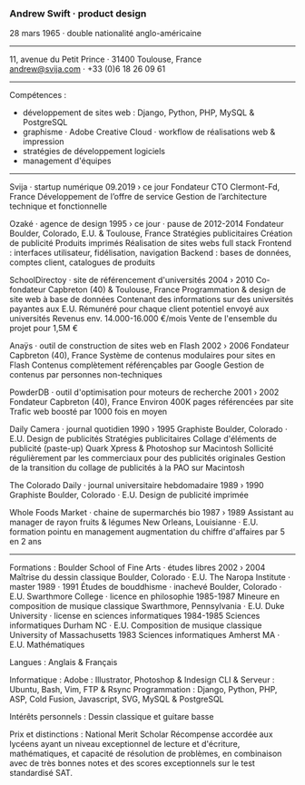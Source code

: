 
### Andrew Swift · product design

28 mars 1965 · double nationalité anglo-américaine

---

11, avenue du Petit Prince · 31400 Toulouse, France  
andrew@svija.com · +33 (0)6 18 26 09 61

---

Compétences :
- développement de sites web : Django, Python, PHP, MySQL & PostgreSQL
- graphisme · Adobe Creative Cloud · workflow de réalisations web & impression
- stratégies de développement logiciels
- management d'équipes

---

Svija · startup numérique	            09.2019 ›  ce jour
Fondateur CTO	Clermont-Fd, France
Développement de l’offre de service
Gestion de l’architecture technique et fonctionnelle


Ozaké · agence de design	1995 › ce jour · pause de 2012-2014
Fondateur	Boulder, Colorado, E.U. & Toulouse, France
Stratégies publicitaires
Création de publicité
Produits imprimés
Réalisation de sites webs full stack
Frontend : interfaces utilisateur, fidélisation, navigation
Backend : bases de données, comptes client, catalogues de produits


SchoolDirectoy · site de référencement d'universités	2004 › 2010
Co-fondateur	Capbreton (40) & Toulouse, France
Programmation & design de site web à base de données
Contenant des informations sur des universités payantes aux E.U.
Rémunéré pour chaque client potentiel envoyé aux universités
Revenus env. 14.000-16.000 €/mois
Vente de l'ensemble du projet pour 1,5M €


Anaÿs · outil de construction de sites web en Flash	2002 › 2006
Fondateur	Capbreton (40), France
Système de contenus modulaires pour sites en Flash
Contenus complètement référençables par Google
Gestion de contenus par personnes non-techniques


PowderDB · outil d'optimisation pour moteurs de recherche	2001 › 2002
Fondateur	Capbreton (40), France
Environ 400K pages référencées par site
Trafic web boosté par 1000 fois en moyen


Daily Camera · journal quotidien	1990 › 1995
Graphiste	Boulder, Colorado · E.U.
Design de publicités
Stratégies publicitaires
Collage d'éléments de publicité (paste-up)
Quark Xpress & Photoshop sur Macintosh
Sollicité régulièrement par les commerciaux pour des publicités originales
Gestion de la transition du collage de publicités à la PAO sur Macintosh


The Colorado Daily · journal universitaire hebdomadaire	1989 › 1990
Graphiste	Boulder, Colorado · E.U.
Design de publicité imprimée


Whole Foods Market · chaine de supermarchés bio	1987 › 1989
Assistant au manager de rayon fruits & légumes	New Orleans, Louisianne · E.U.
formation pointu en management
augmentation du chiffre d'affaires par 5 en 2 ans

---

Formations :
Boulder School of Fine Arts · études libres	2002 › 2004
Maîtrise du dessin classique	Boulder, Colorado · E.U.
The Naropa Institute · master	1989 · 1991
Études de bouddhisme · inachevé	Boulder, Colorado · E.U.
Swarthmore College · licence en philosophie	1985-1987
Mineure en composition de musique classique	Swarthmore, Pennsylvania · E.U.
Duke University · license en sciences informatiques	1984-1985
Sciences informatiques	Durham NC · E.U.
Composition de musique classique
University of Massachusetts	1983
Sciences informatiques	Amherst MA · E.U.
Mathématiques

Langues :
Anglais & Français

Informatique :
Adobe : Illustrator, Photoshop & Indesign
CLI & Serveur : Ubuntu, Bash, Vim, FTP & Rsync
Programmation : Django, Python, PHP, ASP, Cold Fusion, Javascript, SVG, MySQL & PostgreSQL

Intérêts personnels :
Dessin classique et guitare basse

Prix et distinctions :
National Merit Scholar
Récompense accordée aux lycéens ayant un niveau exceptionnel de lecture et d'écriture, mathématiques, et capacité de résolution de problèmes, en combinaison avec de très bonnes notes et des scores exceptionnels sur le test standardisé SAT.
